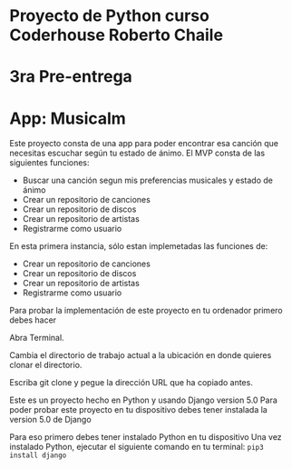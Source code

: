 # Proyecto de Python curso Coderhouse Roberto Chaile

# 3ra Pre-entrega

# App: Musicalm

Este proyecto consta de una app para poder encontrar esa canción que necesitas escuchar según tu estado de ánimo.
El MVP consta de las siguientes funciones:
- Buscar una canción segun mis preferencias musicales y estado de ánimo
- Crear un repositorio de canciones
- Crear un repositorio de discos
- Crear un repositorio de artistas
- Registrarme como usuario

En esta primera instancia, sólo estan implemetadas las funciones de:
- Crear un repositorio de canciones
- Crear un repositorio de discos
- Crear un repositorio de artistas
- Registrarme como usuario

Para probar la implementación de este proyecto en tu ordenador primero debes hacer

Abra Terminal.

Cambia el directorio de trabajo actual a la ubicación en donde quieres clonar el directorio.

Escriba git clone y pegue la dirección URL que ha copiado antes.

Este es un proyecto hecho en Python y usando Django version 5.0
Para poder probar este proyecto en tu dispositivo debes tener instalada la version 5.0 de Django

Para eso primero debes tener instalado Python en tu dispositivo
Una vez instalado Python, ejecutar el siguiente comando en tu terminal:
```pip3 install django```


